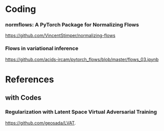 # Coding
### normflows: A PyTorch Package for Normalizing Flows
https://github.com/VincentStimper/normalizing-flows

### Flows in variational inference
https://github.com/acids-ircam/pytorch_flows/blob/master/flows_03.ipynb

# References 
## with Codes
### Regularization with Latent Space Virtual Adversarial Training
https://github.com/geosada/LVAT.
